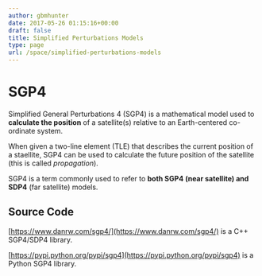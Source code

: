 ```yaml
---
author: gbmhunter
date: 2017-05-26 01:15:16+00:00
draft: false
title: Simplified Perturbations Models
type: page
url: /space/simplified-perturbations-models
---
```


# SGP4

Simplified General Perturbations 4 (SGP4) is a mathematical model used to **calculate the position** of a satellite(s) relative to an Earth-centered co-ordinate system.

When given a two-line element (TLE) that describes the current position of a staellite, SGP4 can be used to calculate the future position of the satellite (this is called _propagation_).

SGP4 is a term commonly used to refer to **both SGP4 (near satellite) and SDP4** (far satellite) models.

## Source Code

[https://www.danrw.com/sgp4/](https://www.danrw.com/sgp4/) is a C++ SGP4/SDP4 library.

[https://pypi.python.org/pypi/sgp4](https://pypi.python.org/pypi/sgp4) is a Python SGP4 library.
